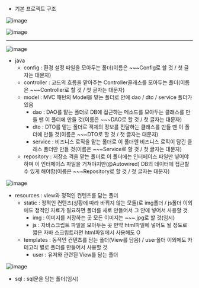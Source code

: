 
  - 기본 프로젝트 구조
  
![image](https://github.com/user-attachments/assets/8a6ea5d3-c63c-4502-8d1c-ca1850dbdc30)



![image](https://github.com/user-attachments/assets/9c4faf90-a7be-4650-ac80-5eef8d8783e2)

-------------------------------------------------------------------------------------------------------------------------------

![image](https://github.com/user-attachments/assets/8578a642-22ce-4797-b363-ad623fbe167c)
- java
  - config : 환경 설정 파일을 모아두는 폴더(이름은 ~~~Config로 할 것 / 첫 글자는 대문자)
  - controller : 코드의 흐름을 맡아주는 Controller클래스를 모아두는 폴더(이름은 ~~~Controller로 할 것 / 첫 글자는 대문자)
  - model : MVC 패턴의 Model을 맡는 폴더로 안에 dao / dto / service 폴더가 있음
    - dao : DAO를 맡는 폴더로 DB에 접근하는 메소드를 모아두는 클래스를 만들 땐 이 폴더에 만들 것(이름은 ~~~DAO로 할 것 / 첫 글자는 대문자)
    - dto : DTO를 맡는 폴더로 객체의 정보를 전달하는 클래스를 만들 땐 이 폴더에 만들 것(이름은 ~~~DTO로 할 것 / 첫 글자는 대문자)
    - service : 비즈니스 로직을 맡는 폴더로 이 폴더엔 비즈니스 로직이 담긴 클래스 폴더만 만들 것(이름은 ~~~Service로 할 것 / 첫 글자는 대문자)
  - repository : 저장소 격을 맡는 폴더로 이 폴더에는 인터페이스 파일만 넣어야 하며 이 인터페이스 파일을 거쳐야지만(@Autowired) DB의 데이터에 접근할 수 있게 해야함(이름은 ~~~Repository로 할 것 / 첫 글자는 대문자)

![image](https://github.com/user-attachments/assets/3b5481e7-fd8d-4090-be98-b8fc2d329a49)

- resources : view와 정적인 컨텐츠를 담는 폴더
  - static : 정적인 컨텐츠(상황에 따라 바뀌지 않는 모듈)로 img폴더 / js폴더 이외에도 정적인 자료가 필요하면 폴더를 새로 만들어서 그 안에 넣어서 사용할 것
    - img : 이미지를 저장하는 곳 모든 이미지는 ~~~.jpg로 할 것(임시)
    - js : 자바스크립트 파일을 모아두는 곳 만약 html파일에 넣어도 될 정도로 짧은 자바 스크립트라면 html파일에서 사용해도 O
  - templates : 동적인 컨텐츠를 담는 폴더(View를 담음) / user폴더 이외에도 카테고리 별로 폴더를 만들어서 사용할 것
    - user : 유저와 관련된 View를 담는 폴더
    
![image](https://github.com/user-attachments/assets/919b61eb-78ce-4fb1-8e7c-476c0700375c)

- sql : sql문을 담는 폴더(임시)

